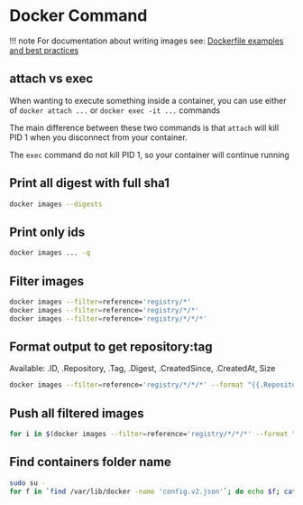 # Docker Command

!!! note
    For documentation about writing images see: [Dockerfile examples and best practices](dockerfile.md)

## attach vs exec
When wanting to execute something inside a container, you can use either of `docker attach ...` or `docker exec -it ...` commands

The main difference between these two commands is that `attach` will kill PID 1 when you disconnect from your container.

The `exec` command do not kill PID 1, so your container will continue running

## Print all digest with full sha1
```bash
docker images --digests
```

## Print only ids
```bash
docker images ... -q
```

## Filter images
```bash
docker images --filter=reference='registry/*'
docker images --filter=reference='registry/*/*'
docker images --filter=reference='registry/*/*/*'
```

## Format output to get repository:tag
Available: .ID, .Repository, .Tag, .Digest, .CreatedSince, .CreatedAt, Size
```bash
docker images --filter=reference='registry/*/*/*' --format "{{.Repository}}:{{.Tag}}"
```

## Push all filtered images
```bash
for i in $(docker images --filter=reference='registry/*/*/*' --format "{{.Repository}}:{{.Tag}}"); do docker push $i; done
```

## Find containers folder name
```bash
sudo su -
for f in `find /var/lib/docker -name 'config.v2.json'`; do echo $f; cat $f | python -m json.tool | grep '"Name": "/r'; done | grep <application_name>
```
